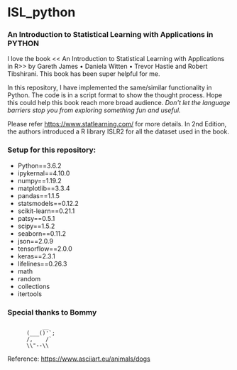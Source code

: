 # ISL_python
### An Introduction to Statistical Learning with Applications in PYTHON

I love the book << An Introduction to Statistical Learning with Applications in R>> by Gareth James • Daniela Witten • Trevor Hastie and Robert Tibshirani. This book has been super helpful for me. 

In this repository, I have implemented the same/similar functionality in Python. The code is in a script format to show the thought process. Hope this could help this book reach more broad audience. *Don't let the language barriers stop you from exploring something fun and useful.*

Please refer https://www.statlearning.com/ for more details. In 2nd Edition, the authors introduced a R library ISLR2 for all the dataset used in the book. 

### Setup for this repository:
* Python==3.6.2
* ipykernal==4.10.0
* numpy==1.19.2
* matplotlib==3.3.4
* pandas==1.1.5
* statsmodels==0.12.2
* scikit-learn==0.21.1
* patsy==0.5.1
* scipy==1.5.2
* seaborn==0.11.2
* json==2.0.9
* tensorflow==2.0.0
* keras==2.3.1
* lifelines==0.26.3
* math 
* random 
* collections
* itertools


### Special thanks to Bommy

               __
          (___()'`;  
          /,    /`
          \\"--\\

Reference: https://www.asciiart.eu/animals/dogs
